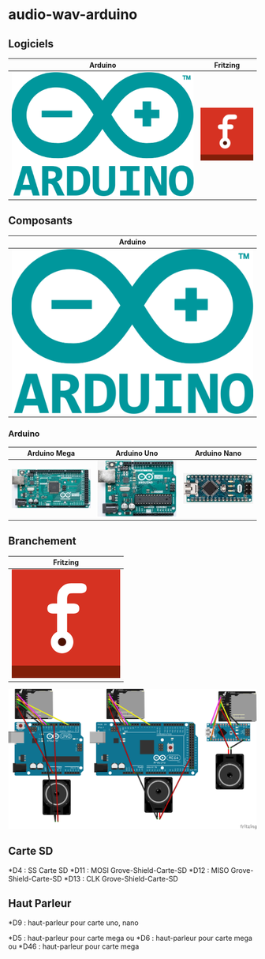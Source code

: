 # audio-wav-arduino

## Logiciels
| Arduino | Fritzing |
| :-----: | :------: |
| ![](/icone/Arduino.png) | ![](/icone/Fritzing.png) |

## Composants
| Arduino | 
| :-----: |
| ![](/icone/Arduino.png) | 
### Arduino
| Arduino Mega  | Arduino Uno | Arduino Nano |
| :-------------: | :-------------: | :-------------: |
| ![](/composants/Arduino%20Mega.jpg) | ![](/composants/Arduino%20Uno.jpg) | ![](/composants/Arduino%20Nano.jpg) |

## Branchement
| Fritzing |
| :-------------: |
| ![](/icone/Fritzing.png) |

![](/fritzing/Untitled_Sketch.png)

## Carte SD
*D4 : SS Carte SD
*D11 : MOSI Grove-Shield-Carte-SD
*D12 : MISO Grove-Shield-Carte-SD
*D13 : CLK Grove-Shield-Carte-SD

## Haut Parleur
*D9 : haut-parleur pour carte uno, nano

*D5 : haut-parleur pour carte mega
ou
*D6 : haut-parleur pour carte mega
ou
*D46 : haut-parleur pour carte mega
